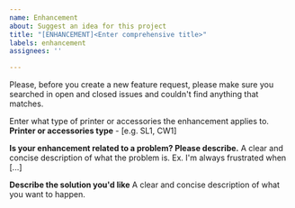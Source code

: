 ```yaml
---
name: Enhancement
about: Suggest an idea for this project
title: "[ENHANCEMENT]<Enter comprehensive title>"
labels: enhancement
assignees: ''

---
```


Please, before you create a new feature request, please make sure you searched in open and closed issues and couldn't find anything that matches.

Enter what type of printer or accessories the enhancement applies to.
**Printer or accessories type** - [e.g. SL1, CW1]

**Is your enhancement related to a problem? Please describe.**
  A clear and concise description of what the problem is. Ex. I'm always frustrated when [...]
  
**Describe the solution you'd like**
  A clear and concise description of what you want to happen.
